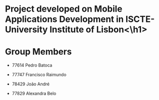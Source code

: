 <h1>Project developed on Mobile Applications Development in ISCTE-University Institute of Lisbon<\h1>

<h1>Group Members</h1>
<ul>
  <li> <p> 77614 Pedro Batoca </p></li>
  <li> <p> 77747 Francisco Raimundo </p> </li>
  <li> <p> 78429 João André </p> </li>
  <li> <p> 77829 Alexandra Belo </p> </li>
</ul>
